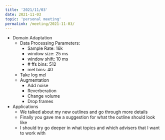 ```yaml
---
title: '2021/11/03'
date: 2021-11-03
topic: 'personal meeting'
permalink: /meeting/2021-11-03/
---
```

+ Domain Adaptation
  + Data Processing Parameters:
    + Sample Rate: 16k
    + window size: 25 ms
    + window shift: 10 ms
    + \# ffs bins: 512
    + mel bins: 40
  + Take log mel
  + Augmentation
    + Add noise
    + Reverberation
    + Change volume
    + Drop frames
+ Applications
  + We talked about my new outlines and go through more details
  + Finally you gave me a suggestion for what the outline should look like
  + I should try go deeper in what topics and which advisers that I want to work with